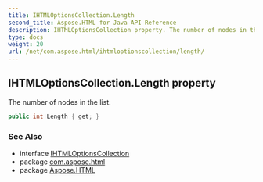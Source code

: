 ```yaml
---
title: IHTMLOptionsCollection.Length
second_title: Aspose.HTML for Java API Reference
description: IHTMLOptionsCollection property. The number of nodes in the list
type: docs
weight: 20
url: /net/com.aspose.html/ihtmloptionscollection/length/
---
```

## IHTMLOptionsCollection.Length property

The number of nodes in the list.

```java
public int Length { get; }
```

### See Also

* interface [IHTMLOptionsCollection](../)
* package [com.aspose.html](../../ihtmloptionscollection/)
* package [Aspose.HTML](../../../)
